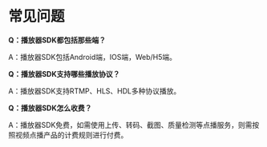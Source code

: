# 常见问题

**Q：播放器SDK都包括那些端？**

A：播放器SDK包括Android端，IOS端，Web/H5端。


**Q：播放器SDK支持哪些播放协议？**

A：播放器SDK支持RTMP、HLS、HDL多种协议播放。


**Q：播放器SDK怎么收费？**

A：播放器SDK免费，如需使用上传、转码、截图、质量检测等点播服务，则需按照视频点播产品的计费规则进行付费。


